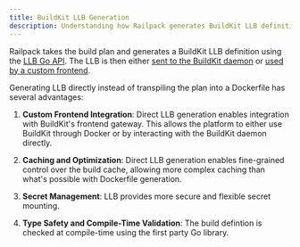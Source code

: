 ```yaml
---
title: BuildKit LLB Generation
description: Understanding how Railpack generates BuildKit LLB definitions
---
```


Railpack takes the build plan and generates a BuildKit LLB definition using the
[LLB Go API](https://github.com/moby/buildkit#exploring-llb). The LLB is then
either [sent to the BuildKit daemon](/guides/building-with-cli) or [used by a
custom frontend](/guides/custom-frontend).

Generating LLB directly instead of transpiling the plan into a Dockerfile has
several advantages:

1. **Custom Frontend Integration**: Direct LLB generation enables integration
   with BuildKit's frontend gateway. This allows the platform to either use
   BuildKit through Docker or by interacting with the BuildKit daemon directly.

1. **Caching and Optimization**: Direct LLB generation enables fine-grained
   control over the build cache, allowing more complex caching than what's
   possible with Dockerfile generation.

1. **Secret Management**: LLB provides more secure and flexible secret mounting.

1. **Type Safety and Compile-Time Validation**: The build defintion is checked
   at compile-time using the first party Go library.
